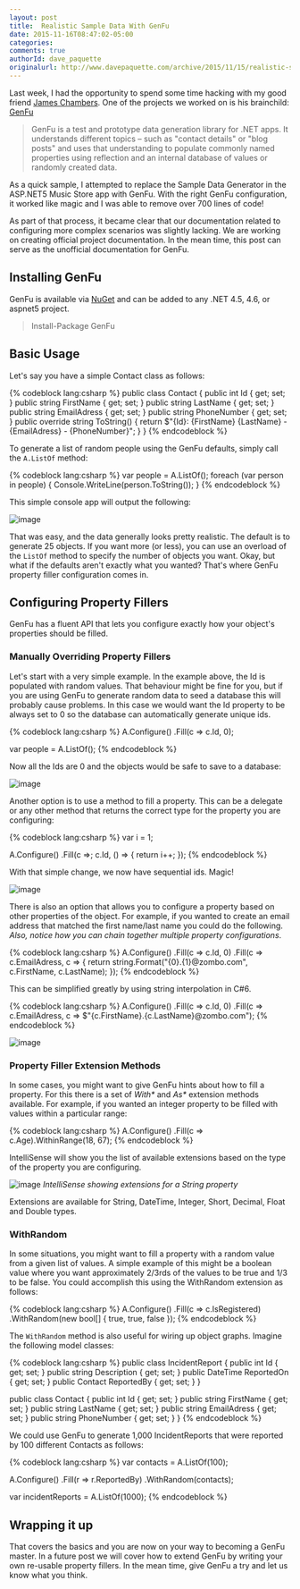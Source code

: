 ```yaml
---
layout: post
title:  Realistic Sample Data With GenFu
date: 2015-11-16T08:47:02-05:00
categories:
comments: true
authorId: dave_paquette
originalurl: http://www.davepaquette.com/archive/2015/11/15/realistic-sample-data-with-genfu.aspx
---
```


Last week, I had the opportunity to spend some time hacking with my good friend [James Chambers][1]. One of the projects we worked on is his brainchild: [GenFu][2]

<!--more-->

> GenFu is a test and prototype data generation library for .NET apps. It understands different topics – such as "contact details" or "blog posts" and uses that understanding to populate commonly named properties using reflection and an internal database of values or randomly created data.

As a quick sample, I attempted to replace the Sample Data Generator in the ASP.NET5 Music Store app with GenFu. With the right GenFu configuration, it worked like magic and I was able to remove over 700 lines of code!

As part of that process, it became clear that our documentation related to configuring more complex scenarios was slightly lacking. We are working on creating official project documentation. In the mean time, this post can serve as the unofficial documentation for GenFu.

## Installing GenFu

GenFu is available via [NuGet][3] and can be added to any .NET 4.5, 4.6, or aspnet5 project.

> Install-Package GenFu

## Basic Usage

Let's say you have a simple Contact class as follows:

{% codeblock lang:csharp %}
public class Contact
{
    public int Id { get; set; }
    public string FirstName { get; set; }
    public string LastName { get; set; }
    public string EmailAdress { get; set; }
    public string PhoneNumber { get; set; }
    public override string ToString()
    {
        return $"{Id}: {FirstName} {LastName} - {EmailAdress} - {PhoneNumber}";
    }
}
{% endcodeblock %}

To generate a list of random people using the GenFu defaults, simply call the `A.ListOf` method:

{% codeblock lang:csharp %}
var people = A.ListOf<Contact>();
foreach (var person in people)
{
    Console.WriteLine(person.ToString());
}
{% endcodeblock %}

This simple console app will output the following:

![image][4]

That was easy, and the data generally looks pretty realistic. The default is to generate 25 objects. If you want more (or less), you can use an overload of the `ListOf` method to specify the number of objects you want. Okay, but what if the defaults aren't exactly what you wanted? That's where GenFu property filler configuration comes in.

## Configuring Property Fillers

GenFu has a fluent API that lets you configure exactly how your object's properties should be filled.

### Manually Overriding Property Fillers

Let's start with a very simple example. In the example above, the Id is populated with random values. That behaviour might be fine for you, but if you are using GenFu to generate random data to seed a database this will probably cause problems. In this case we would want the Id property to be always set to 0 so the database can automatically generate unique ids.

{% codeblock lang:csharp %}
A.Configure<Contact>()
            .Fill(c => c.Id, 0);

var people = A.ListOf<Contact>();
{% endcodeblock %}

Now all the Ids are 0 and the objects would be safe to save to a database:

![image][5]

Another option is to use a method to fill a property. This can be a delegate or any other method that returns the correct type for the property you are configuring:

{% codeblock lang:csharp %}
var i = 1;

A.Configure<Contact>()
            .Fill(c =>; c.Id, () => { return i++; });
{% endcodeblock %}

With that simple change, we now have sequential ids. Magic!

![image][6]

There is also an option that allows you to configure a property based on other properties of the object. For example, if you wanted to create an email address that matched the first name/last name you could do the following. _Also, notice how you can chain together multiple property configurations_.

{% codeblock lang:csharp %}
A.Configure<Contact>()
            .Fill(c => c.Id, 0)
            .Fill(c => c.EmailAdress,
                c => { return string.Format("{0}.{1}@zombo.com", c.FirstName, c.LastName); });
{% endcodeblock %}

This can be simplified greatly by using string interpolation in C#6.

{% codeblock lang:csharp %}
A.Configure<Contact>()
            .Fill(c => c.Id, 0)
            .Fill(c => c.EmailAdress,
                  c => $"{c.FirstName}.{c.LastName}@zombo.com");
{% endcodeblock %}

![image][7]

### Property Filler Extension Methods

In some cases, you might want to give GenFu hints about how to fill a property. For this there is a set of _With*_ and _As*_ extension methods available. For example, if you wanted an integer property to be filled with values within a particular range:

{% codeblock lang:csharp %}
A.Configure<Contact>()
            .Fill(c => c.Age).WithinRange(18, 67);
{% endcodeblock %}

IntelliSense will show you the list of available extensions based on the type of the property you are configuring.

![image][8]
_IntelliSense showing extensions for a String property_

Extensions are available for String, DateTime, Integer, Short, Decimal, Float and Double types.

### WithRandom

In some situations, you might want to fill a property with a random value from a given list of values. A simple example of this might be a boolean value where you want approximately 2/3rds of the values to be true and 1/3 to be false. You could accomplish this using the WithRandom extension as follows:

{% codeblock lang:csharp %}
A.Configure<Contact>()
            .Fill(c => c.IsRegistered)
            .WithRandom(new bool[] { true, true, false });
{% endcodeblock %}

The `WithRandom` method is also useful for wiring up object graphs. Imagine the following model classes:

{% codeblock lang:csharp %}
public class IncidentReport
{
    public int Id { get; set; }
    public string Description { get; set; }
    public DateTime ReportedOn { get; set; }
    public Contact ReportedBy { get; set; }
}

public class Contact
{
    public int Id { get; set; }
    public string FirstName { get; set; }
    public string LastName { get; set; }
    public string EmailAdress { get; set; }
    public string PhoneNumber { get; set; }
}
{% endcodeblock %}

We could use GenFu to generate 1,000 IncidentReports that were reported by 100 different Contacts as follows:

{% codeblock lang:csharp %}
var contacts = A.ListOf<Contact>(100);

A.Configure<IncidentReport>()
            .Fill(r => r.ReportedBy)
            .WithRandom(contacts);

var incidentReports = A.ListOf<IncidentReport>(1000);
{% endcodeblock %}


## Wrapping it up

That covers the basics and you are now on your way to becoming a GenFu master. In a future post we will cover how to extend GenFu by writing your own re-usable property fillers. In the mean time, give GenFu a try and let us know what you think.

[1]: http://jameschambers.com/
[2]: https://github.com/MisterJames/GenFu
[3]: http://nuget.org/packages/GenFu
[4]: http://www.davepaquette.com/wp-content/uploads/2015/11/image_thumb.png "image"
[5]: http://www.davepaquette.com/wp-content/uploads/2015/11/image_thumb1.png "image"
[6]: http://www.davepaquette.com/wp-content/uploads/2015/11/image_thumb2.png "image"
[7]: http://www.davepaquette.com/wp-content/uploads/2015/11/image_thumb3.png "image"
[8]: http://www.davepaquette.com/wp-content/uploads/2015/11/image_thumb4.png "image"
